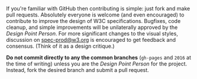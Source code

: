 If you're familiar with GitHub then contributing is simple: just fork and make pull requests.
Absolutely everyone is welcome (and even encouraged) to contribute to improve the design of W3C specifications.
Bugfixes, code cleanup, and simple improvements will be unilaterally approved by the *Design Point Person*.
For more significant changes to the visual styles,
discussion on spec-prod@w3.org is encouraged to get feedback and consensus.
(Think of it as a design critique.)

**Do not commit directly to any the common branches** (`gh-pages` and `2016` at the time of writing) unless you are the *Design Point Person* for the project.
Instead, fork the desired branch and submit a pull request.
